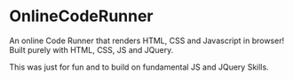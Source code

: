 # OnlineCodeRunner

An online Code Runner that renders HTML, CSS and Javascript in browser! Built purely with HTML, CSS, JS and JQuery.

This was just for fun and to build on fundamental JS and JQuery Skills.
